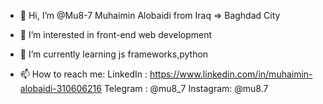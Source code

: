 - 👋 Hi, I’m @Mu8-7
     Muhaimin Alobaidi from Iraq => Baghdad City
- 👀 I’m interested in  front-end web development 
- 🌱 I’m currently learning js frameworks,python
 
- 📫 How to reach me:
LinkedIn : https://www.linkedin.com/in/muhaimin-alobaidi-310606216
Telegram : @mu8_7
Instagram: @mu8.7

<!---
Mu8-7/Mu8-7 is a ✨ special ✨ repository because its `README.md` (this file) appears on your GitHub profile.
You can click the Preview link to take a look at your changes.
--->
